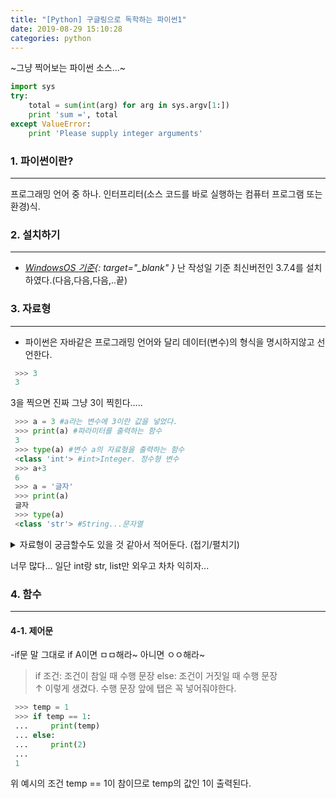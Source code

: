 ```yaml
---
title: "[Python] 구글링으로 독학하는 파이썬1"
date: 2019-08-29 15:10:28
categories: python
---
```

<script type="text/javascript" src="/assets/js/main.min.js" />
<script type="text/javascript">
   console.log("test");
</script>
  
~그냥 찍어보는 파이썬 소스...~

```python
import sys
try:
    total = sum(int(arg) for arg in sys.argv[1:])
    print 'sum =', total
except ValueError:
    print 'Please supply integer arguments'
```



### 1. 파이썬이란?
----
프로그래밍 언어 중 하나. 인터프리터(소스 코드를 바로 실행하는 컴퓨터 프로그램 또는 환경)식.  



### 2. 설치하기  
----
- *[WindowsOS 기준](https://www.python.org/downloads/){: target="_blank" }*
난 작성일 기준 최신버전인 3.7.4를 설치하였다.(다음,다음,다음,..끝)


### 3. 자료형
----
- 파이썬은 자바같은 프로그래밍 언어와 달리 데이터(변수)의 형식을 명시하지않고 선언한다.  

```python
 >>> 3  
 3   
```
3을 찍으면 진짜 그냥 3이 찍힌다.....  
  
  
  
```python
 >>> a = 3 #a라는 변수에 3이란 값을 넣었다.  
 >>> print(a) #파라미터를 출력하는 함수  
 3  
 >>> type(a) #변수 a의 자료형을 출력하는 함수  
 <class 'int'> #int>Integer. 정수형 변수  
 >>> a+3  
 6  
 >>> a = '글자'  
 >>> print(a)  
 글자  
 >>> type(a)  
 <class 'str'> #String...문자열  
```

<details>
<summary>자료형이 궁금할수도 있을 것 같아서 적어둔다. (접기/펼치기) </summary>
<div markdown="1">

|자료형|이름|내용|
|--|--|--|
|숫자형|int|양/음의정수.0|
||float|실수|
||complex|복소수|
|문자열|str|String|
|리스트|list|a = \[1,2,3,4,5,...]|
|튜플|tuple|a = (1,2,3,...)|
|딕셔너리|dict|a = {'a':1,'b':2}|
|집합|set|a = {1,2,3,4}|
|불|bool(boolean)|a = True|
  
  
~셀 병합도 안되는 마크다운 테이블.....~

</div>
</details>  
  
너무 많다... 일단 int랑 str, list만 외우고 차차 익히자...  
  
  
  
### 4. 함수
----
#### 4-1. 제어문
-if문
말 그대로 if A이면 ㅁㅁ해라~ 아니면 ㅇㅇ해라~  

> if 조건:
>     조건이 참일 때 수행 문장
> else:
>     조건이 거짓일 때 수행 문장  
↑ 이렇게 생겼다. 수행 문장 앞에 탭은 꼭 넣어줘야한다.  
  
```python
 >>> temp = 1  
 >>> if temp == 1: 
 ...     print(temp)
 ... else:
 ...     print(2)
 ...
 1
```
위 예시의 조건 temp == 1이 참이므로 temp의 값인 1이 출력된다.
